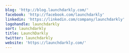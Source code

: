 ```yaml
---
blog: 'http://blog.launchdarkly.com/'
facebook: 'http://facebook.com/launchdarkly'
linkedin: 'https://linkedin.com/company/launchdarkly'
logohandle: launchdarkly
sort: launchdarkly
title: LaunchDarkly
twitter: launchdarkly
website: 'https://launchdarkly.com/'
---
```

